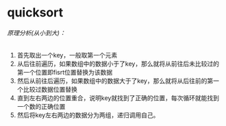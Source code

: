 # quicksort

###### 原理分析(从小到大)：

1. 首先取出一个key，一般取第一个元素
2. 从后往前遍历，如果数组中的数据小于了key，那么就将从前往后未比较过的第一个位置即fisrt位置替换为该数据
3. 然后从前往后遍历，如果数组中的数据大于了key，那么就将从后往前的第一个比较过数据位置替换
4. 直到左右两边的位置重合，说明key就找到了正确的位置，每次循环就能找到一个数的正确位置
5. 然后将key左右两边的数据分为两组，递归调用自己。


